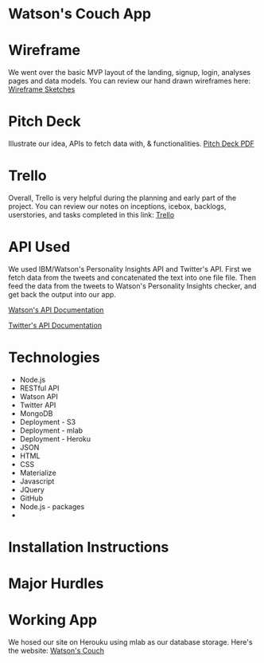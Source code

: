 # Watson's Couch App

# Wireframe
We went over the basic MVP layout of the landing, signup, login, analyses pages and data models. You can review our hand drawn wireframes here:
[Wireframe Sketches](https://www.dropbox.com/s/kd5mkqdzkyhogj4/wireframe.pdf?dl=0)

# Pitch Deck
Illustrate our idea, APIs to fetch data with, & functionalities.
[Pitch Deck PDF](https://www.dropbox.com/s/9z4h5h1a8u1s45o/pitch_deck.pdf?dl=0)

# Trello
Overall, Trello is very helpful during the planning and early part of the project. You can review our notes on inceptions, icebox, backlogs, userstories, and tasks completed in this link: [Trello](https://trello.com/b/keYaT8A1/team-project-3)

# API Used
We used IBM/Watson's Personality Insights API and Twitter's API. First we fetch data from the tweets and concatenated the text into one file file. Then feed the data from the tweets to Watson's Personality Insights checker, and get back the output into our app. 

[Watson's API Documentation](http://www.ibm.com/smarterplanet/us/en/ibmwatson/developercloud/personality-insights/api/v2/)
<br>

[Twitter's API Documentation](https://dev.twitter.com/overview/documentation)

# Technologies
* Node.js
* RESTful API
* Watson API
* Twitter API
* MongoDB
* Deployment - S3
* Deployment - mlab
* Deployment - Heroku
* JSON
* HTML
* CSS
* Materialize
* Javascript
* JQuery
* GitHub
* Node.js - packages
* 

# Installation Instructions

# Major Hurdles

# Working App
We hosed our site on Herouku using mlab as our database storage.
Here's the website: [Watson's Couch](https://floating-harbor-88331.herokuapp.com)
